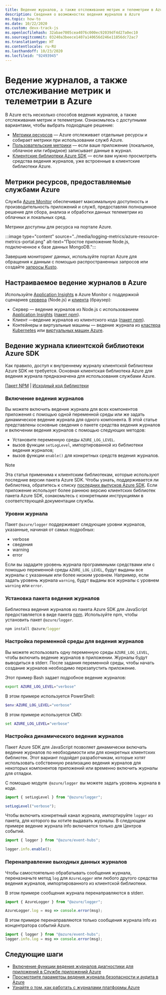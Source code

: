 ```yaml
---
title: Ведение журналов, а также отслеживание метрик и телеметрии в Azure
description: Сведения о возможностях ведения журналов в Azure
ms.topic: how-to
ms.date: 10/22/2020
ms.custom: devx-track-js
ms.openlocfilehash: 32abae7005cea4076c000ec92039df4d27a0ec10
ms.sourcegitcommit: 03240a3beece1407a140656d246e11856dc72ac7
ms.translationtype: HT
ms.contentlocale: ru-RU
ms.lasthandoff: 10/23/2020
ms.locfileid: "92493945"
---
```

# <a name="logging-metrics-and-telemetry-in-azure"></a>Ведение журналов, а также отслеживание метрик и телеметрии в Azure 

В Azure есть несколько способов ведения журналов, а также отслеживания метрик и телеметрии. Ознакомьтесь с доступными вариантами, чтобы выбрать подходящее решение:

* [Метрики ресурсов](#resource-metrics-provided-by-azure-services) — Azure отслеживает отдельные ресурсы и собирает метрики при использовании служб Azure.  
* [Пользовательские метрики](#custom-logging-to-azure) — если ваше приложение (локальное, облачное или гибридное) записывает данные в журнал.
* [Клиентские библиотеки Azure SDK](#azure-sdk-client-library-logging) — если вам нужно просмотреть средства ведения журналов, уже встроенные в клиентские библиотеки Azure.

## <a name="resource-metrics-provided-by-azure-services"></a>Метрики ресурсов, предоставляемые службами Azure

Служба [Azure Monitor](/azure/azure-monitor/overview) обеспечивает максимальную доступность и производительность приложений и служб, предоставляя полноценное решение для сбора, анализа и обработки данных телеметрии из облачных и локальных сред.

Метрики доступны для ресурса на портале Azure. 

:::image type="content" source="../media/logging-metrics/azure-resource-metrics-portal.png" alt-text="Простое приложение Node.js, подключенное к базе данных MongoDB.":::

Завершив мониторинг данных, используйте портал Azure для обращения к данным с помощью распространенных запросов или создайте [запросы Kusto](/azure/data-explorer/kusto/query/). 

## <a name="custom-logging-to-azure"></a>Настраиваемое ведение журналов в Azure

Используйте [Application Insights](/azure/azure-monitor/app/app-insights-overview) в Azure Monitor с поддержкой сценариев [сервера](/azure/azure-monitor/app/nodejs) (Node.js) и [клиента](/azure/azure-monitor/app/javascript) (браузер):

* Сервер — ведение журналов из Node.js с использованием [Application Insights](/azure/azure-monitor/app/app-insights-overview) ([пакет npm](https://www.npmjs.com/package/applicationinsights)).
* Клиент —ведение журналов из клиентского кода ([пакет npm](https://www.npmjs.com/package/@microsoft/applicationinsights-web)).
* Контейнеры и виртуальные машины — ведение журнала из [кластера Kubernetes](/azure/azure-monitor/insights/container-insights-overview) или [виртуальных машин Azure](/azure/azure-monitor/insights/vminsights-overview).
 
## <a name="azure-sdk-client-library-logging"></a>Ведение журнала клиентской библиотеки Azure SDK

Как правило, доступ к внутреннему журналу клиентской библиотеки Azure SDK не требуется. Основная клиентская библиотека Azure для ведения журнала предназначена для использования службами Azure. 

[Пакет NPM](https://www.npmjs.com/package/@azure/logger) | [Исходный код библиотеки](https://github.com/Azure/azure-sdk-for-js/tree/master/sdk/core/logger)

### <a name="enable-logging"></a>Включение ведения журналов

Вы можете включить ведение журнала для всех компонентов приложения с помощью одной переменной среды или же задать динамическое ведение журнала для одного компонента. В этой статье представлены основные сведения о пакете средства ведения журналов и включении ведения журналов с помощью следующих методов:

- Установите переменную среды `AZURE_LOG_LEVEL`.
- вызов функции `setLogLevel`, импортированной из библиотеки ведения журналов;
- вызов функции `enable()` для конкретных средств ведения журналов.

> [!NOTE]
> Эта статья применима к клиентским библиотекам, которые используют последние версии пакета Azure SDK. Чтобы узнать, поддерживается ли библиотека, обратитесь к списку [последних выпусков Azure SDK](https://azure.github.io/azure-sdk/releases/latest/index.html#javascript). Если приложение использует более раннюю версию клиентских библиотек пакета Azure SDK, ознакомьтесь с конкретными инструкциями в соответствующей документации службы.

### <a name="log-levels"></a>Уровни журнала

Пакет `@azure/logger` поддерживает следующие уровни журналов, указанные, начиная от самых подробных:

- verbose
- сведения
- warning
- error

Если вы зададите уровень журнала программными средствами или с помощью переменной среды `AZURE_LOG_LEVEL`, будут выданы все журналы с указанным или более низким уровнем. Например, если задать уровень журнала `warning`, будут выданы все журналы с уровнем `warning` или `error`.

### <a name="install-the-logger-package"></a>Установка пакета ведения журналов

Библиотека ведения журналов из пакета Azure SDK для JavaScript предоставляется в виде пакета [npm](https://www.npmjs.com/). Используйте npm, чтобы установить пакет `@azure/logger`.

```cmd
npm install @azure/logger
```

### <a name="set-the-logging-environment-variable"></a>Настройка переменной среды для ведения журналов

Вы можете использовать одну переменную среды `AZURE_LOG_LEVEL`, чтобы включить ведение журналов в приложении. Журналы будут выводиться в stderr. После задания переменной среды, чтобы начать создание журналов необходимо перезапустить приложение.

Этот пример Bash задает подробное ведение журналов:

```bash
export AZURE_LOG_LEVEL="verbose"
```

В этом примере используется PowerShell:

```powershell
$env:AZURE_LOG_LEVEL="verbose"
```

В этом примере используется CMD:

```cmd
set AZURE_LOG_LEVEL="verbose"
```

### <a name="configure-dynamic-logging"></a>Настройка динамического ведения журналов

Пакет Azure SDK для JavaScript позволяет динамически включать ведение журналов по необходимости или для конкретных клиентских библиотек. Этот вариант подойдет разработчикам, которые хотят использовать собственную реализацию ведения журналов для некоторых компонентов приложений или временно включить журналы для отладки.

С помощью модуля  `@azure/logger`  вы можете задать уровень журнала в коде.

```js
import { setLogLevel } from "@azure/logger";

setLogLevel("verbose");
```

Чтобы включить конкретный канал журнала, импортируйте `logger` из пакета, для которого вы хотите выдавать журналы. В следующем примере ведение журнала info включается только для Центров событий.

```js
import { logger } from "@azure/event-hubs";

logger.info.enable();
```

### <a name="redirect-log-output"></a>Перенаправление выходных данных журналов

Чтобы самостоятельно обрабатывать сообщения журнала, переназначьте метод `log` для `AzureLogger` или любого другого средства ведения журналов, импортированного из клиентской библиотеки.

В этом примере сообщения журнала перенаправляются в stderr.

```js
import { AzureLogger } from "@azure/logger";

AzureLogger.log = msg => console.error(msg);
```

В этом примере перенаправляются только сообщения журнала info из концентратора событий Azure.

```js
import { logger } from "@azure/event-hubs";
logger.info.log = msg => console.error(msg);
```

## <a name="next-steps"></a>Следующие шаги

- [Включение функции ведения журналов диагностики для приложений в Службе приложений Azure](/azure/app-service/troubleshoot-diagnostic-logs)
- [Просмотрите параметры ведения журнала безопасности и аудита в Azure](/azure/security/fundamentals/log-audit)
- [Узнайте о том, как работать с журналами платформы Azure](/azure/azure-monitor/platform/platform-logs-overview)